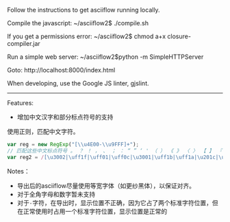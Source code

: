 Follow the instructions to get asciiflow running locally.

Compile the javascript:
~/asciiflow2$ ./compile.sh

If you get a permissions error:
~/asciiflow2$ chmod a+x closure-compiler.jar

Run a simple web server:
~/asciiflow2$python -m SimpleHTTPServer

Goto: http://localhost:8000/index.html

When developing, use the Google JS linter, gjslint.

---

Features:
- 增加中文汉字和部分标点符号的支持

使用正则，匹配中文字符。
```js
var reg = new RegExp("[\\u4E00-\\u9FFF]+");
// 匹配这些中文标点符号 。 ？ ！ ， 、 ； ： “ ” ‘ ' （ ） 《 》 〈 〉 【 】 『 』 「 」 ﹃ ﹄ 〔 〕 … — ～ ﹏ ￥
var reg2 = /[\u3002|\uff1f|\uff01|\uff0c|\u3001|\uff1b|\uff1a|\u201c|\u201d|\u2018|\u2019|\uff08|\uff09|\u300a|\u300b|\u3008|\u3009|\u3010|\u3011|\u300e|\u300f|\u300c|\u300d|\ufe43|\ufe44|\u3014|\u3015|\u2026|\u2014|\uff5e|\ufe4f|\uffe5]/
```

Notes：
- 导出后的asciiflow尽量使用等宽字体（如更纱黑体），以保证对齐。
- 对于全角字母和数字暂未支持
- 对于`·`字符，在导出时，显示位置不正确，因为它占了两个标准字符位置，但在正常使用时占用一个标准字符位置，显示位置是正常的